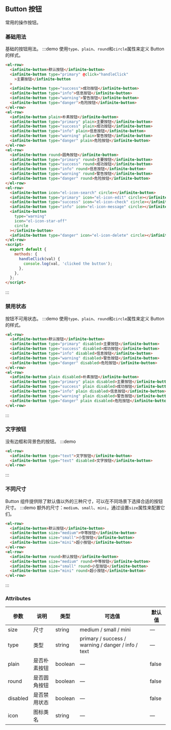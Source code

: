 ## Button 按钮

常用的操作按钮。

### 基础用法

基础的按钮用法。
:::demo 使用`type`、`plain`、`round`和`circle`属性来定义 Button 的样式。

```html
<el-row>
  <infinite-button>默认按钮</infinite-button>
  <infinite-button type="primary" @click="handleClick"
    >主要按钮</infinite-button
  >
  <infinite-button type="success">成功按钮</infinite-button>
  <infinite-button type="info">信息按钮</infinite-button>
  <infinite-button type="warning">警告按钮</infinite-button>
  <infinite-button type="danger">危险按钮</infinite-button>
</el-row>
<el-row>
  <infinite-button plain>朴素按钮</infinite-button>
  <infinite-button type="primary" plain>主要按钮</infinite-button>
  <infinite-button type="success" plain>成功按钮</infinite-button>
  <infinite-button type="info" plain>信息按钮</infinite-button>
  <infinite-button type="warning" plain>警告按钮</infinite-button>
  <infinite-button type="danger" plain>危险按钮</infinite-button>
</el-row>
<el-row>
  <infinite-button round>圆角按钮</infinite-button>
  <infinite-button type="primary" round>主要按钮</infinite-button>
  <infinite-button type="success" round>成功按钮</infinite-button>
  <infinite-button type="info" round>信息按钮</infinite-button>
  <infinite-button type="warning" round>警告按钮</infinite-button>
  <infinite-button type="danger" round>危险按钮</infinite-button>
</el-row>
<el-row>
  <infinite-button icon="el-icon-search" circle></infinite-button>
  <infinite-button type="primary" icon="el-icon-edit" circle></infinite-button>
  <infinite-button type="success" icon="el-icon-check" circle></infinite-button>
  <infinite-button type="info" icon="el-icon-message" circle></infinite-button>
  <infinite-button
    type="warning"
    icon="el-icon-star-off"
    circle
  ></infinite-button>
  <infinite-button type="danger" icon="el-icon-delete" circle></infinite-button>
</el-row>
<script>
  export default {
    methods: {
      handleClick(val) {
        console.log(val, 'clicked the button');
      },
    },
  };
</script>
```

:::

### 禁用状态

按钮不可用状态。
:::demo 使用`type`、`plain`、`round`和`circle`属性来定义 Button 的样式。

```html
<el-row>
  <infinite-button>默认按钮</infinite-button>
  <infinite-button type="primary" disabled>主要按钮</infinite-button>
  <infinite-button type="success" disabled>成功按钮</infinite-button>
  <infinite-button type="info" disabled>信息按钮</infinite-button>
  <infinite-button type="warning" disabled>警告按钮</infinite-button>
  <infinite-button type="danger" disabled>危险按钮</infinite-button>
</el-row>
<el-row>
  <infinite-button plain disabled>朴素按钮</infinite-button>
  <infinite-button type="primary" plain disabled>主要按钮</infinite-button>
  <infinite-button type="success" plain disabled>成功按钮</infinite-button>
  <infinite-button type="info" plain disabled>信息按钮</infinite-button>
  <infinite-button type="warning" plain disabled>警告按钮</infinite-button>
  <infinite-button type="danger" plain disabled>危险按钮</infinite-button>
</el-row>
```

:::

### 文字按钮

没有边框和背景色的按钮。
:::demo

```html
<el-row>
  <infinite-button type="text">文字按钮</infinite-button>
  <infinite-button type="text" disabled>文字按钮</infinite-button>
</el-row>
```

:::

### 不同尺寸

Button 组件提供除了默认值以外的三种尺寸，可以在不同场景下选择合适的按钮尺寸。
:::demo 额外的尺寸：`medium`、`small`、`mini`，通过设置`size`属性来配置它们。

```html
<el-row>
  <infinite-button>默认按钮</infinite-button>
  <infinite-button size="medium">中等按钮</infinite-button>
  <infinite-button size="small">小型按钮</infinite-button>
  <infinite-button size="mini">超小按钮</infinite-button>
</el-row>
<el-row>
  <infinite-button round>默认按钮</infinite-button>
  <infinite-button size="medium" round>中等按钮</infinite-button>
  <infinite-button size="small" round>小型按钮</infinite-button>
  <infinite-button size="mini" round>超小按钮</infinite-button>
</el-row>
```

:::

### Attributes

| 参数     | 说明         | 类型    | 可选值                                             | 默认值 |
| -------- | ------------ | ------- | -------------------------------------------------- | ------ |
| size     | 尺寸         | string  | medium / small / mini                              | —      |
| type     | 类型         | string  | primary / success / warning / danger / info / text | —      |
| plain    | 是否朴素按钮 | boolean | —                                                  | false  |
| round    | 是否圆角按钮 | boolean | —                                                  | false  |
| disabled | 是否禁用状态 | boolean | —                                                  | false  |
| icon     | 图标类名     | string  | —                                                  | —      |
